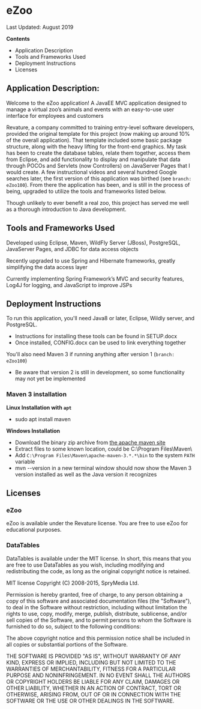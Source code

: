 # eZoo
Last Updated: August 2019

**Contents**
- Application Description
- Tools and Frameworks Used
- Deployment Instructions
- Licenses


## Application Description: 

Welcome to the eZoo application!  A JavaEE MVC application designed to manage a virtual zoo’s animals and events with an easy-to-use user interface for employees and customers

Revature, a company committed to training entry-level software developers, provided the original template for this project (now making up around 10% of the overall application).  That template included some basic package structure, along with the heavy lifting for the front-end graphics.  My task has been to create the database tables, relate them together, access them from Eclipse, and add functionality to display and manipulate that data through POCOs and Servlets (now Controllers) on JavaServer Pages that I would create.  A few instructional videos and several hundred Google searches later, the first version of this application was birthed (see `branch: eZoo100`).  From there the application has been, and is still in the process of being, upgraded to utilize the tools and frameworks listed below.

Though unlikely to ever benefit a real zoo, this project has served me well as a thorough introduction to Java development.


## Tools and Frameworks Used

Developed using Eclipse, Maven, WildFly Server (JBoss), PostgreSQL, JavaServer Pages, and JDBC for data access objects 

Recently upgraded to use Spring and Hibernate frameworks, greatly simplifying the data access layer 

Currently implementing Spring Framework’s MVC and security features, Log4J for logging, and JavaScript to improve JSPs 


## Deployment Instructions

To run this application, you'll need Java8 or later, Eclipse, Wildly server, and PostgreSQL.
- Instructions for installing these tools can be found in SETUP.docx
- Once installed, CONFIG.docx can be used to link everything together	

You'll also need Maven 3 if running anything after version 1 (`branch: eZoo100`)
- Be aware that version 2 is still in development, so some functionality may not yet be implemented
			

### Maven 3 installation
	
**Linux Installation with `apt`**
- sudo apt install maven

**Windows Installation**
- Download the binary zip archive from [the apache maven site](https://maven.apache.org/download.cgi)
- Extract files to some known location, could be C:\Program Files\Maven\
- Add `C:\Program Files\Maven\apache-maven-3.*.*\bin` to the system `PATH` variable
- mvn --version in a new terminal window should now show the Maven 3 version installed as well as the Java version it recognizes


## Licenses

### eZoo
	
eZoo is available under the Revature license. You are free to use eZoo for educational purposes.

### DataTables
	
DataTables is available under the MIT license. In short, this means that you are free to use DataTables as you wish, including modifying and redistributing the code, as long as the original copyright notice is retained.

MIT license
Copyright (C) 2008-2015, SpryMedia Ltd.

Permission is hereby granted, free of charge, to any person obtaining a copy of this software and associated documentation files (the "Software"), to deal in the Software without restriction, including without limitation the rights to use, copy, modify, merge, publish, distribute, sublicense, and/or sell copies of the Software, and to permit persons to whom the Software is furnished to do so, subject to the following conditions:

The above copyright notice and this permission notice shall be included in all copies or substantial portions of the Software.

THE SOFTWARE IS PROVIDED "AS IS", WITHOUT WARRANTY OF ANY KIND, EXPRESS OR IMPLIED, INCLUDING BUT NOT LIMITED TO THE WARRANTIES OF MERCHANTABILITY, FITNESS FOR A PARTICULAR PURPOSE AND NONINFRINGEMENT. IN NO EVENT SHALL THE AUTHORS OR COPYRIGHT HOLDERS BE LIABLE FOR ANY CLAIM, DAMAGES OR OTHER LIABILITY, WHETHER IN AN ACTION OF CONTRACT, TORT OR OTHERWISE, ARISING FROM, OUT OF OR IN CONNECTION WITH THE SOFTWARE OR THE USE OR OTHER DEALINGS IN THE SOFTWARE.
